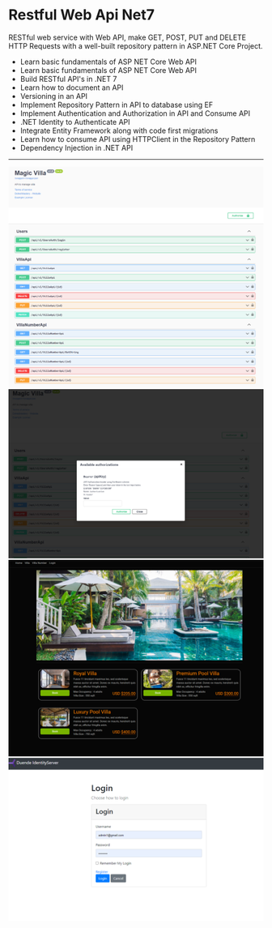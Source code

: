 # Restful Web Api Net7

RESTful web service with Web API, make GET, POST, PUT and DELETE HTTP Requests with a well-built repository pattern in ASP.NET Core Project.
  
- Learn basic fundamentals of ASP NET Core Web API
- Learn basic fundamentals of ASP NET Core Web API
- Build RESTful API's in .NET 7
- Learn how to document an API
- Versioning in an API
- Implement Repository Pattern in API to database using EF
- Implement Authentication and Authorization in API and Consume API
- .NET Identity to Authenticate API
- Integrate Entity Framework along with code first migrations
- Learn how to consume API using HTTPClient in the Repository Pattern
- Dependency Injection in .NET API

---

![alt text](https://github.com/ucadena07/Restful_Web_Api_Net7/blob/main/MagicVilla_Web/wwwroot/images/apiSwagger.png)
![alt text](https://github.com/ucadena07/Restful_Web_Api_Net7/blob/main/MagicVilla_Web/wwwroot/images/apiAutho.png)
![alt text](https://github.com/ucadena07/Restful_Web_Api_Net7/blob/main/MagicVilla_Web/wwwroot/images/web.png)
![alt text](https://github.com/ucadena07/Restful_Web_Api_Net7/blob/main/MagicVilla_Web/wwwroot/images/duendeLogin.png)
